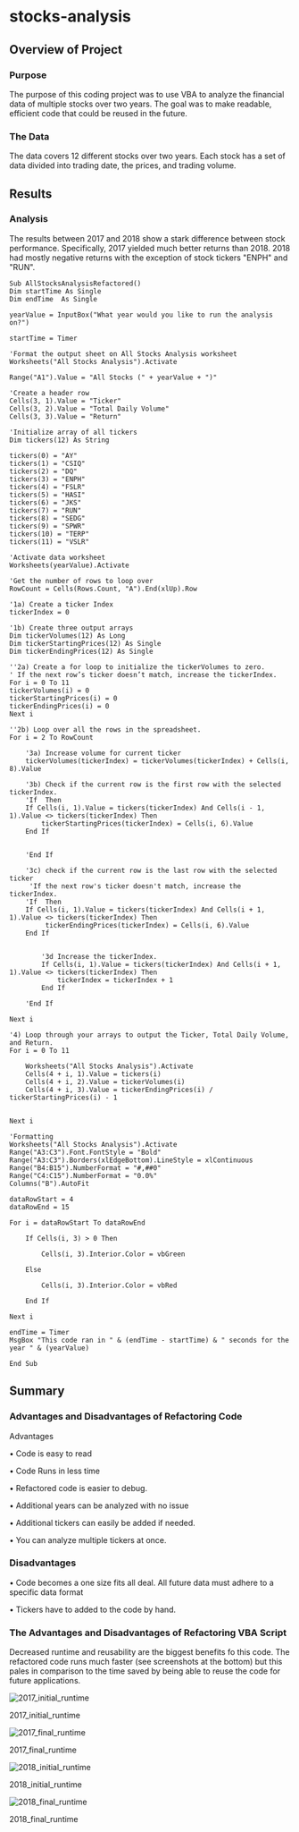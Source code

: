 # stocks-analysis
 
## Overview of Project
### Purpose
The purpose of this coding project was to use VBA to analyze the financial data of multiple stocks over two years.  The goal was to make readable, efficient code that could be reused in the future.

### The Data
The data covers 12 different stocks over two years.  Each stock has a set of data divided into trading date, the prices, and trading volume.

## Results
### Analysis

The results between 2017 and 2018 show a stark difference between stock performance.  Specifically, 2017 yielded much better returns than 2018.  2018 had mostly negative returns with the exception of stock tickers "ENPH" and "RUN".

    Sub AllStocksAnalysisRefactored()
    Dim startTime As Single
    Dim endTime  As Single

    yearValue = InputBox("What year would you like to run the analysis on?")

    startTime = Timer

    'Format the output sheet on All Stocks Analysis worksheet
    Worksheets("All Stocks Analysis").Activate

    Range("A1").Value = "All Stocks (" + yearValue + ")"

    'Create a header row
    Cells(3, 1).Value = "Ticker"
    Cells(3, 2).Value = "Total Daily Volume"
    Cells(3, 3).Value = "Return"

    'Initialize array of all tickers
    Dim tickers(12) As String

    tickers(0) = "AY"
    tickers(1) = "CSIQ"
    tickers(2) = "DQ"
    tickers(3) = "ENPH"
    tickers(4) = "FSLR"
    tickers(5) = "HASI"
    tickers(6) = "JKS"
    tickers(7) = "RUN"
    tickers(8) = "SEDG"
    tickers(9) = "SPWR"
    tickers(10) = "TERP"
    tickers(11) = "VSLR"

    'Activate data worksheet
    Worksheets(yearValue).Activate

    'Get the number of rows to loop over
    RowCount = Cells(Rows.Count, "A").End(xlUp).Row

    '1a) Create a ticker Index
    tickerIndex = 0

    '1b) Create three output arrays
    Dim tickerVolumes(12) As Long
    Dim tickerStartingPrices(12) As Single
    Dim tickerEndingPrices(12) As Single

    ''2a) Create a for loop to initialize the tickerVolumes to zero.
    ' If the next row’s ticker doesn’t match, increase the tickerIndex.
    For i = 0 To 11
    tickerVolumes(i) = 0
    tickerStartingPrices(i) = 0
    tickerEndingPrices(i) = 0
    Next i

    ''2b) Loop over all the rows in the spreadsheet.
    For i = 2 To RowCount

        '3a) Increase volume for current ticker
        tickerVolumes(tickerIndex) = tickerVolumes(tickerIndex) + Cells(i, 8).Value

        '3b) Check if the current row is the first row with the selected tickerIndex.
        'If  Then
        If Cells(i, 1).Value = tickers(tickerIndex) And Cells(i - 1, 1).Value <> tickers(tickerIndex) Then
            tickerStartingPrices(tickerIndex) = Cells(i, 6).Value
        End If


        'End If

        '3c) check if the current row is the last row with the selected ticker
         'If the next row's ticker doesn't match, increase the tickerIndex.
        'If  Then
        If Cells(i, 1).Value = tickers(tickerIndex) And Cells(i + 1, 1).Value <> tickers(tickerIndex) Then
             tickerEndingPrices(tickerIndex) = Cells(i, 6).Value
        End If


            '3d Increase the tickerIndex.
            If Cells(i, 1).Value = tickers(tickerIndex) And Cells(i + 1, 1).Value <> tickers(tickerIndex) Then
                tickerIndex = tickerIndex + 1
            End If

        'End If

    Next i

    '4) Loop through your arrays to output the Ticker, Total Daily Volume, and Return.
    For i = 0 To 11

        Worksheets("All Stocks Analysis").Activate
        Cells(4 + i, 1).Value = tickers(i)
        Cells(4 + i, 2).Value = tickerVolumes(i)
        Cells(4 + i, 3).Value = tickerEndingPrices(i) / tickerStartingPrices(i) - 1


    Next i

    'Formatting
    Worksheets("All Stocks Analysis").Activate
    Range("A3:C3").Font.FontStyle = "Bold"
    Range("A3:C3").Borders(xlEdgeBottom).LineStyle = xlContinuous
    Range("B4:B15").NumberFormat = "#,##0"
    Range("C4:C15").NumberFormat = "0.0%"
    Columns("B").AutoFit

    dataRowStart = 4
    dataRowEnd = 15

    For i = dataRowStart To dataRowEnd

        If Cells(i, 3) > 0 Then

            Cells(i, 3).Interior.Color = vbGreen

        Else

            Cells(i, 3).Interior.Color = vbRed

        End If

    Next i

    endTime = Timer
    MsgBox "This code ran in " & (endTime - startTime) & " seconds for the year " & (yearValue)

    End Sub



## Summary


### Advantages and Disadvantages of Refactoring Code
Advantages

•	Code is easy to read

•	Code Runs in less time

•	Refactored code is easier to debug.

•	Additional years can be analyzed with no issue

•	Additional tickers can easily be added if needed.

•	You can analyze multiple tickers at once.


### Disadvantages
•	Code becomes a one size fits all deal.  All future data must adhere to a specific data format

•	Tickers have to added to the code by hand.

### The Advantages and Disadvantages of Refactoring VBA Script
Decreased runtime and reusability are the biggest benefits fo this code. The refactored code runs much faster (see screenshots at the bottom) but this pales in comparison to the time saved by being able to reuse the code for future applications.


![2017_initial_runtime](https://github.com/RynAgain/stocks-analysis/blob/main/Resources/2017_initial_runtime.png)

2017_initial_runtime



![2017_final_runtime](https://github.com/RynAgain/stocks-analysis/blob/main/Resources/2017_Final_Runtime.png)

2017_final_runtime



![2018_initial_runtime](https://github.com/RynAgain/stocks-analysis/blob/main/Resources/2018_initial_runtime.png)

2018_initial_runtime



![2018_final_runtime](https://github.com/RynAgain/stocks-analysis/blob/main/Resources/2018_Final_Runtime.png)

2018_final_runtime